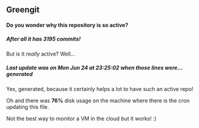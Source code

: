 ## Greengit

#### Do you wonder why this repository is so active?

##### After all it has 3195 commits!

But is it *really* active? Well...

##### Last update was on Mon Jun 24 at 23:25:02 when those lines were... generated

Yes, generated, because it certainly helps a lot to have such an active repo!

Oh and there was **76%** disk usage on the machine
where there is the cron updating this file.

Not the best way to monitor a VM in the cloud but it works! :)
